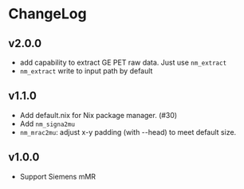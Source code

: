 # ChangeLog

## v2.0.0
* add capability to extract GE PET raw data. Just use `nm_extract`
* `nm_extract` write to input path by default

## v1.1.0

* Add default.nix for Nix package manager. (#30)
* Add `nm_signa2mu`
* `nm_mrac2mu`: adjust x-y padding (with --head) to meet default size.

## v1.0.0
* Support Siemens mMR
